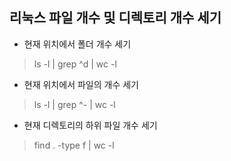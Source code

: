 ## 리눅스 파일 개수 및 디렉토리 개수 세기


- 현재 위치에서 폴더 개수 세기
>  ls -l | grep ^d | wc -l

- 현재 위치에서 파일의 개수 세기
> ls -l | grep ^- | wc -l

- 현재 디렉토리의 하위 파일 개수 세기
> find . -type f | wc -l
